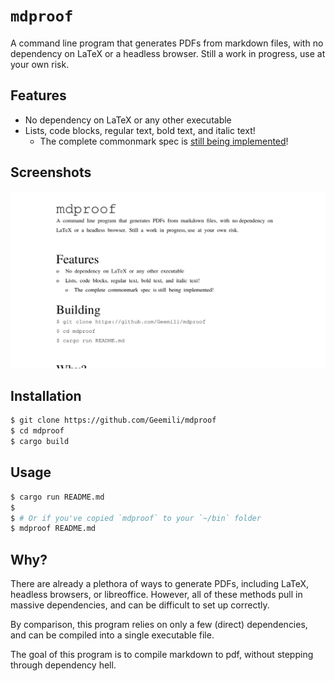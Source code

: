 # `mdproof`

A command line program that generates PDFs from markdown files, with no
dependency on LaTeX or a headless browser. Still a work in progress,
use at your own risk.

## Features

- No dependency on LaTeX or any other executable
- Lists, code blocks, regular text, bold text, and italic text!
    - The complete commonmark spec is [still being implemented][]!

[still being implemented]: https://github.com/Geemili/mdproof/issues/1

## Screenshots

![The readme rendered as a PDF](images/readme-pdf.png)

## Installation

```bash
$ git clone https://github.com/Geemili/mdproof
$ cd mdproof
$ cargo build
```

## Usage

```bash
$ cargo run README.md
$
$ # Or if you've copied `mdproof` to your `~/bin` folder
$ mdproof README.md
```

## Why?

There are already a plethora of ways to generate PDFs, including LaTeX, headless
browsers, or libreoffice. However, all of these methods pull in massive
dependencies, and can be difficult to set up correctly.

By comparison, this program relies on only a few (direct) dependencies, and can
be compiled into a single executable file.

The goal of this program is to compile markdown to pdf, without stepping through
dependency hell.
